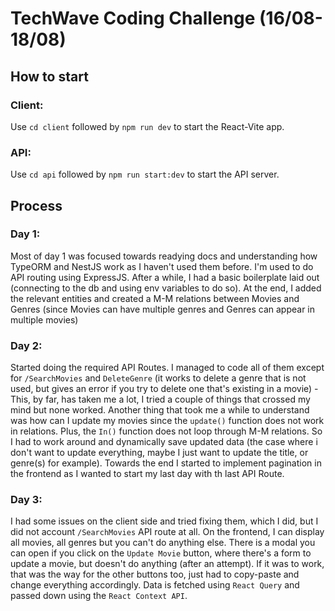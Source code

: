 # TechWave Coding Challenge (16/08-18/08)
## How to start
### Client:
Use `cd client` followed by `npm run dev` to start the React-Vite app.
### API:
Use `cd api` followed by `npm run start:dev` to start the API server.
## Process
### Day 1:
Most of day 1 was focused towards readying docs and understanding how TypeORM and NestJS work as I haven't used them before. I'm used to do API routing using ExpressJS. After a while, I had a basic boilerplate laid out (connecting to the db and using env variables to do so). At the end, I added the relevant entities and created a M-M relations between Movies and Genres (since Movies can have multiple genres and Genres can appear in multiple movies)
### Day 2:
Started doing the required API Routes. I managed to code all of them except for `/SearchMovies` and `DeleteGenre` (it works to delete a genre that is not used, but gives an error if you try to delete one that's existing in a movie) - This, by far, has taken me a lot, I tried a couple of things that crossed my mind but none worked. Another thing that took me a while to understand was how can I update my movies since the `update()` function does not work in relations. Plus, the `In()` function does not loop through M-M relations. So I had to work around and dynamically save updated data (the case where i don't want to update everything, maybe I just want to update the title, or genre(s) for example). Towards the end I started to implement pagination in the frontend as I wanted to start my last day with th last API Route.
### Day 3:
I had some issues on the client side and tried fixing them, which I did, but I did not account `/SearchMovies` API route at all. On the frontend, I can display all movies, all genres but you can't do anything else. There is a modal you can open if you click on the `Update Movie` button, where there's a form to update a movie, but doesn't do anything (after an attempt). If it was to work, that was the way for the other buttons too, just had to copy-paste and change everything accordingly.
Data is fetched using `React Query` and passed down using the `React Context API`.
